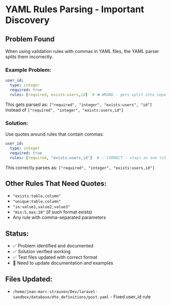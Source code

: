 # YAML Rules Parsing - Important Discovery

## Problem Found
When using validation rules with commas in YAML files, the YAML parser splits them incorrectly.

### Example Problem:
```yaml
user_id:
  type: integer
  required: true
  rules: [required, exists:users,id]  # ❌ WRONG - gets split into separate rules
```

This gets parsed as: `["required", "integer", "exists:users", "id"]` instead of `["required", "integer", "exists:users,id"]`

### Solution:
Use quotes around rules that contain commas:

```yaml
user_id:
  type: integer
  required: true
  rules: [required, "exists:users,id"]  # ✅ CORRECT - stays as one rule
```

This correctly parses as: `["required", "integer", "exists:users,id"]`

## Other Rules That Need Quotes:
- `"exists:table,column"`
- `"unique:table,column"`
- `"in:value1,value2,value3"`
- `"min:5,max:10"` (if such format exists)
- Any rule with comma-separated parameters

## Status:
- ✅ Problem identified and documented
- ✅ Solution verified working
- ✅ Test files updated with correct format
- 🔄 Need to update documentation and examples

## Files Updated:
- `/home/jean-marc-strauven/Dev/laravel-sandbox/database/dto_definitions/post.yaml` - Fixed user_id rule
